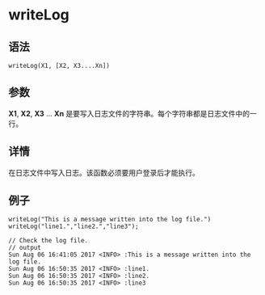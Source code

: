 # writeLog

## 语法

`writeLog(X1, [X2, X3....Xn])`

## 参数

**X1**, **X2**, **X3** ... **Xn** 是要写入日志文件的字符串。每个字符串都是日志文件中的一行。

## 详情

在日志文件中写入日志。该函数必须要用户登录后才能执行。

## 例子

```
writeLog("This is a message written into the log file.")
writeLog("line1.","line2.","line3");

// Check the log file.
// output
Sun Aug 06 16:41:05 2017 <INFO> :This is a message written into the log file.
Sun Aug 06 16:50:35 2017 <INFO> :line1.
Sun Aug 06 16:50:35 2017 <INFO> :line2.
Sun Aug 06 16:50:35 2017 <INFO> :line3
```

